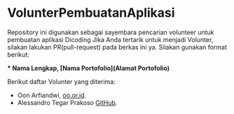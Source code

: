 # VolunterPembuatanAplikasi
Repository ini digunakan sebagai sayembara pencarian volunteer untuk pembuatan aplikasi Dicoding
Jika Anda tertarik untuk menjadi Volunter, silakan lakukan PR(pull-request) pada berkas ini ya. Silakan gunakan format berikut:

**\* Nama Lengkap, [Nama Portofolio](Alamat Portofolio)**

Berikut daftar Volunter yang diterima:

* Oon Arfiandwi, [oo.or.id](https://oo.or.id).
* Alessandro Tegar Prakoso [GitHub](https://github.com/ellenaire).
